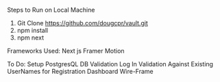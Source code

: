 Steps to Run on Local Machine

1. Git Clone https://github.com/dougcpr/vault.git
2. npm install
3. npm next

Frameworks Used:
Next js
Framer Motion

To Do:
Setup PostgresQL DB
Validation Log In
Validation Against Existing UserNames for Registration
Dashboard Wire-Frame
